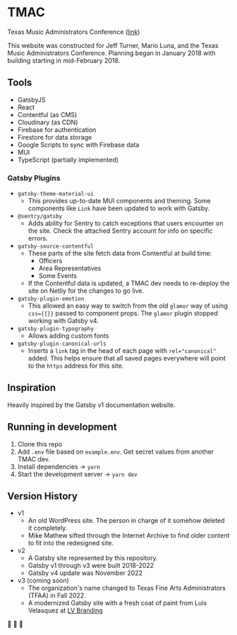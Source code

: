 # TMAC

Texas Music Administrators Conference ([link](https://www.texasmusicadmin.com/))

This website was constructed for Jeff Turner, Mario Luna, and the Texas Music Administrators Conference. Planning began in January 2018 with building starting in mid-February 2018.

## Tools

- GatsbyJS
- React
- Contentful (as CMS)
- Cloudinary (as CDN)
- Firebase for authentication
- Firestore for data storage
- Google Scripts to sync with Firebase data
- MUI
- TypeScript (partially implemented)

### Gatsby Plugins

- `gatsby-theme-material-ui`
  - This provides up-to-date MUI components and theming. Some components like `Link` have been updated to work with Gatsby.
- `@sentry/gatsby`
  - Adds ability for Sentry to catch exceptions that users encounter on the site. Check the attached Sentry account for info on specific errors.
- `gatsby-source-contentful`
  - These parts of the site fetch data from Contentful at build time:
    - Officers
    - Area Representatives
    - Some Events
  - If the Contentful data is updated, a TMAC dev needs to re-deploy the site on Netliy for the changes to go live.
- `gatsby-plugin-emotion`
  - This allowed an easy way to switch from the old `glamor` way of using `css={{}}` passed to component props. The `glamor` plugin stopped working with Gatsby v4.
- `gatsby-plugin-typography`
  - Allows adding custom fonts
- `gatsby-plugin-canonical-urls`
  - Inserts a `link` tag in the head of each page with `rel="canonical"` added. This helps ensure that all saved pages everywhere will point to the `https` address for this site.

## Inspiration

Heavily inspired by the Gatsby v1 documentation website.

## Running in development

1. Clone this repo
1. Add `.env` file based on `example.env`. Get secret values from another TMAC dev.
2. Install dependencies → `yarn`
3. Start the development server → `yarn dev`

## Version History

- v1
  - An old WordPress site. The person in charge of it somehow deleted it completely.
  - Mike Mathew sifted through the Internet Archive to find older content to fit into the redesigned site.
- v2
  - A Gatsby site represented by this repository.
  - Gatsby v1 through v3 were built 2018-2022
  - Gatsby v4 update was November 2022
- v3 (coming soon)
  - The organization's name changed to Texas Fine Arts Administrators (TFAA) in Fall 2022.
  - A modernized Gatsby site with a fresh coat of paint from Luis Velasquez at [LV Branding](https://www.lvbranding.com/)

:musical_note: :trumpet: :saxophone:
